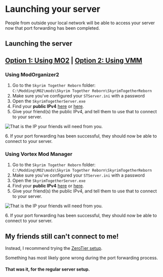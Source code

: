 # Launching your server

People from outside your local network will be able to access your server now that port forwarding has been completed.

## Launching the server

## [Option 1: Using MO2](launching-your-server.md#using-modorganizer2) | [Option 2: Using VMM](launching-your-server.md#using-vortex-mod-manager)

### Using ModOrganizer2

1. Go to the `Skyrim Together Reborn` folder:\
   `C:\Modding\MO2\mods\Skyrim Together Reborn\SkyrimTogetherReborn`
2. Make sure you've configured your `STServer.ini` with a password
3. Open the `SkyrimTogetherServer.exe`
4. Find your **public IPv4** [here](https://icanhazip.com/) or [here](https://www.whatismyip.net/).
5. Give your friend(s) the public IPv4, and tell them to use that to connect to your server.

![That is the IP your friends will need from you.](https://sxcu.net/5BDwfV5b9.png)

6\. If your port forwarding has been successful, they should now be able to connect to your server.



### Using Vortex Mod Manager

1. Go to the `Skyrim Together Reborn` folder:\
   `C:\Modding\MO2\mods\Skyrim Together Reborn\SkyrimTogetherReborn`
2. Make sure you've configured your `STServer.ini` with a password
3. Open the `SkyrimTogetherServer.exe`
4. Find your **public IPv4** [here](https://icanhazip.com/) or [here](https://www.whatismyip.net/).
5. Give your friend(s) the public IPv4, and tell them to use that to connect to your server.

![That is the IP your friends will need from you.](https://sxcu.net/5BDwfV5b9.png)

6\. If your port forwarding has been successful, they should now be able to connect to your server.

## My friends still can't connect to me!

Instead, I recommend trying the [ZeroTier setup](../zerotier-setup/).

Something has most likely gone wrong during the port forwarding process.

#### That was it, for the regular server setup.
